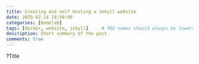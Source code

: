 ```yaml
---
title: Creating and self hosting a Jekyll website
date: 2025-02-14 19:50:00
categories: [Homelab]
tags: [docker, website, jekyll]     # TAG names should always be lowercase
description: Short summary of the post.
comments: true
---
```


?Title
